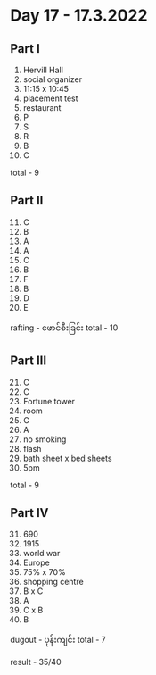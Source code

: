 # Day 17 - 17.3.2022

## Part I

1. Hervill Hall
2. social organizer
3. 11:15 x 10:45
4. placement test
5. restaurant
6. P
7. S
8. R
9. B
10. C

total - 9

## Part II

11. C
12. B
13. A
14. A
15. C
16. B
17. F
18. B
19. D
20. E

rafting - ဖောင်စီးခြင်း
total - 10 

## Part III

21. C
22. C
23. Fortune tower
24. room
25. C
26. A
27. no smoking
28. flash
29. bath sheet x bed sheets
30. 5pm

total - 9

## Part IV

31. 690
32. 1915
33. world war
34. Europe
35. 75% x 70%
36. shopping centre
37. B x C
38. A
39. C x B
40. B

dugout - ပုန်းကျင်း
total - 7

result - 35/40
